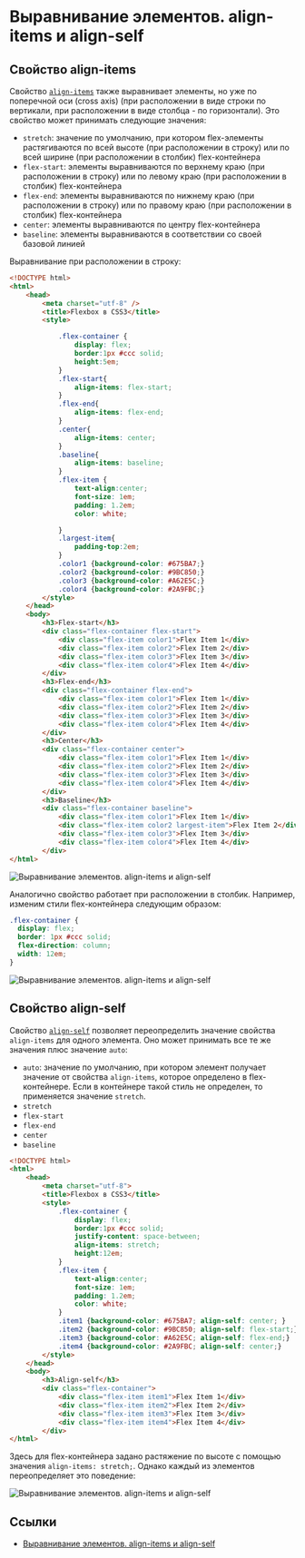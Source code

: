 # Выравнивание элементов. align-items и align-self

## Свойство align-items

Свойство [`align-items`](../align-items.md) также выравнивает элементы, но уже по поперечной оси (cross axis) (при расположении в виде строки по вертикали, при расположении в виде столбца - по горизонтали). Это свойство может принимать следующие значения:

- `stretch`: значение по умолчанию, при котором flex-элементы растягиваются по всей высоте (при расположении в строку) или по всей ширине (при расположении в столбик) flex-контейнера
- `flex-start`: элементы выравниваются по верхнему краю (при расположении в строку) или по левому краю (при расположении в столбик) flex-контейнера
- `flex-end`: элементы выравниваются по нижнему краю (при расположении в строку) или по правому краю (при расположении в столбик) flex-контейнера
- `center`: элементы выравниваются по центру flex-контейнера
- `baseline`: элементы выравниваются в соответствии со своей базовой линией

Выравнивание при расположении в строку:

```html
<!DOCTYPE html>
<html>
    <head>
        <meta charset="utf-8" />
        <title>Flexbox в CSS3</title>
        <style>

            .flex-container {
                display: flex;
                border:1px #ccc solid;
                height:5em;
            }
            .flex-start{
                align-items: flex-start;
            }
            .flex-end{
                align-items: flex-end;
            }
            .center{
                align-items: center;
            }
            .baseline{
                align-items: baseline;
            }
            .flex-item {
                text-align:center;
                font-size: 1em;
                padding: 1.2em;
                color: white;

            }
            .largest-item{
                padding-top:2em;
            }
            .color1 {background-color: #675BA7;}
            .color2 {background-color: #9BC850;}
            .color3 {background-color: #A62E5C;}
            .color4 {background-color: #2A9FBC;}
        </style>
    </head>
    <body>
        <h3>Flex-start</h3>
        <div class="flex-container flex-start">
            <div class="flex-item color1">Flex Item 1</div>
            <div class="flex-item color2">Flex Item 2</div>
            <div class="flex-item color3">Flex Item 3</div>
            <div class="flex-item color4">Flex Item 4</div>
        </div>
        <h3>Flex-end</h3>
        <div class="flex-container flex-end">
            <div class="flex-item color1">Flex Item 1</div>
            <div class="flex-item color2">Flex Item 2</div>
            <div class="flex-item color3">Flex Item 3</div>
            <div class="flex-item color4">Flex Item 4</div>
        </div>
        <h3>Center</h3>
        <div class="flex-container center">
            <div class="flex-item color1">Flex Item 1</div>
            <div class="flex-item color2">Flex Item 2</div>
            <div class="flex-item color3">Flex Item 3</div>
            <div class="flex-item color4">Flex Item 4</div>
        </div>
        <h3>Baseline</h3>
        <div class="flex-container baseline">
            <div class="flex-item color1">Flex Item 1</div>
            <div class="flex-item color2 largest-item">Flex Item 2</div>
            <div class="flex-item color3">Flex Item 3</div>
            <div class="flex-item color4">Flex Item 4</div>
        </div>
</html>
```

![Выравнивание элементов. align-items и align-self](flex-6-1.png)

Аналогично свойство работает при расположении в столбик. Например, изменим стили flex-контейнера следующим образом:

```css
.flex-container {
  display: flex;
  border: 1px #ccc solid;
  flex-direction: column;
  width: 12em;
}
```

![Выравнивание элементов. align-items и align-self](flex-6-2.png)

## Свойство align-self

Свойство [`align-self`](../align-self.md) позволяет переопределить значение свойства `align-items` для одного элемента. Оно может принимать все те же значения плюс значение `auto`:

- `auto`: значение по умолчанию, при котором элемент получает значение от свойства `align-items`, которое определено в flex-контейнере. Если в контейнере такой стиль не определен, то применяется значение `stretch`.
- `stretch`
- `flex-start`
- `flex-end`
- `center`
- `baseline`

```html
<!DOCTYPE html>
<html>
    <head>
        <meta charset="utf-8">
        <title>Flexbox в CSS3</title>
        <style>
            .flex-container {
                display: flex;
                border:1px #ccc solid;
                justify-content: space-between;
                align-items: stretch;
                height:12em;
            }
            .flex-item {
                text-align:center;
                font-size: 1em;
                padding: 1.2em;
                color: white;
            }
            .item1 {background-color: #675BA7; align-self: center; }
            .item2 {background-color: #9BC850; align-self: flex-start;}
            .item3 {background-color: #A62E5C; align-self: flex-end;}
            .item4 {background-color: #2A9FBC; align-self: center;}
        </style>
    </head>
    <body>
        <h3>Align-self</h3>
        <div class="flex-container">
            <div class="flex-item item1">Flex Item 1</div>
            <div class="flex-item item2">Flex Item 2</div>
            <div class="flex-item item3">Flex Item 3</div>
            <div class="flex-item item4">Flex Item 4</div>
        </div>
</html>
```

Здесь для flex-контейнера задано растяжение по высоте с помощью значения `align-items: stretch;`. Однако каждый из элементов переопределяет это поведение:

![Выравнивание элементов. align-items и align-self](flex-6-3.png)

## Ссылки

- [Выравнивание элементов. align-items и align-self](https://metanit.com/web/html5/12.6.php)
